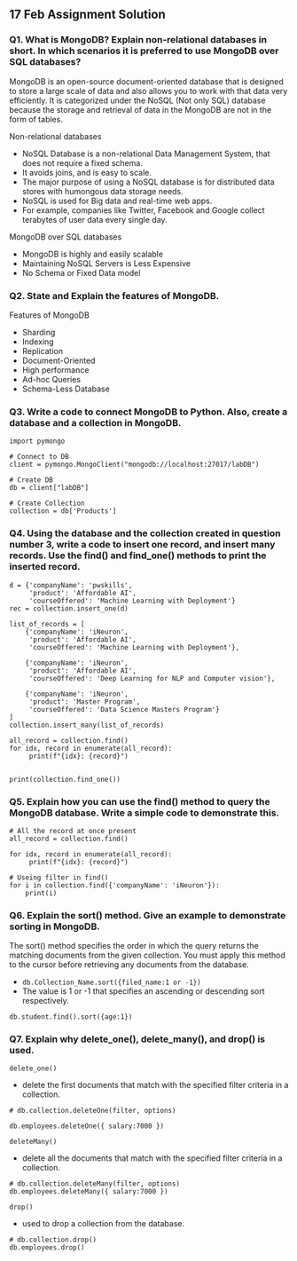 ## 17 Feb Assignment Solution 
### Q1. What is MongoDB? Explain non-relational databases in short. In which scenarios it is preferred to use MongoDB over SQL databases?

MongoDB is an open-source document-oriented database that is designed to store a large scale of data and also allows you to work with that data very efficiently. It is categorized under the NoSQL (Not only SQL) database because the storage and retrieval of data in the MongoDB are not in the form of tables. 


Non-relational databases
* NoSQL Database is a non-relational Data Management System, that does not require a fixed schema. 
* It avoids joins, and is easy to scale.
* The major purpose of using a NoSQL database is for distributed data stores with humongous data storage needs.
* NoSQL is used for Big data and real-time web apps.
* For example, companies like Twitter, Facebook and Google collect terabytes of user data every single day.


MongoDB over SQL databases
* MongoDB is highly and easily scalable
* Maintaining NoSQL Servers is Less Expensive
* No Schema or Fixed Data model


### Q2. State and Explain the features of MongoDB.

Features of MongoDB
* Sharding
* Indexing
* Replication
* Document-Oriented
* High performance
* Ad-hoc Queries
* Schema-Less Database


### Q3. Write a code to connect MongoDB to Python. Also, create a database and a collection in MongoDB.

```
import pymongo

# Connect to DB
client = pymongo.MongoClient("mongodb://localhost:27017/labDB")

# Create DB
db = client["labDB"]

# Create Collection
collection = db['Products']
```


### Q4. Using the database and the collection created in question number 3, write a code to insert one record, and insert many records. Use the find() and find_one() methods to print the inserted record.


```
d = {'companyName': 'pwskills',
     'product': 'Affordable AI',
     'courseOffered': 'Machine Learning with Deployment'}
rec = collection.insert_one(d)

list_of_records = [
    {'companyName': 'iNeuron',
     'product': 'Affordable AI',
     'courseOffered': 'Machine Learning with Deployment'},
    
    {'companyName': 'iNeuron',
     'product': 'Affordable AI',
     'courseOffered': 'Deep Learning for NLP and Computer vision'},
    
    {'companyName': 'iNeuron',
     'product': 'Master Program',
     'courseOffered': 'Data Science Masters Program'}
]
collection.insert_many(list_of_records)

all_record = collection.find()
for idx, record in enumerate(all_record):
     print(f"{idx}: {record}")


print(collection.find_one())
```

### Q5. Explain how you can use the find() method to query the MongoDB database. Write a simple code to demonstrate this.

```
# All the record at once present
all_record = collection.find()

for idx, record in enumerate(all_record):
     print(f"{idx}: {record}")

# Useing filter in find()
for i in collection.find({'companyName': 'iNeuron'}):
    print(i)
```

### Q6. Explain the sort() method. Give an example to demonstrate sorting in MongoDB.

The sort() method specifies the order in which the query returns the matching documents from the given collection. You must apply this method to the cursor before retrieving any documents from the database. 

* `db.Collection_Name.sort({filed_name:1 or -1})`
* The value is 1 or -1 that specifies an ascending or descending sort respectively.
```
db.student.find().sort({age:1})
```

### Q7. Explain why delete_one(), delete_many(), and drop() is used.

`delete_one()`
* delete the first documents that match with the specified filter criteria in a collection.
```
# db.collection.deleteOne(filter, options)

db.employees.deleteOne({ salary:7000 }) 
```

`deleteMany()`
* delete all the documents that match with the specified filter criteria in a collection.
```
# db.collection.deleteMany(filter, options)
db.employees.deleteMany({ salary:7000 })
```

`drop()`
  * used to drop a collection from the database.
```
# db.collection.drop()
db.employees.drop()
```
